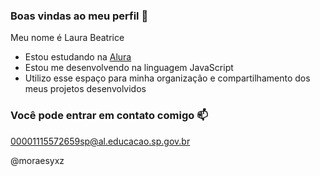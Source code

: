 ### Boas vindas ao meu perfil 💙

Meu nome é Laura Beatrice 

- Estou estudando na [Alura](https://www.alura.com.br)
- Estou me desenvolvendo na linguagem JavaScript
- Utilizo esse espaço para minha organização e compartilhamento dos meus projetos desenvolvidos

### Você pode entrar em contato comigo 📫

00001115572659sp@al.educacao.sp.gov.br

@moraesyxz
